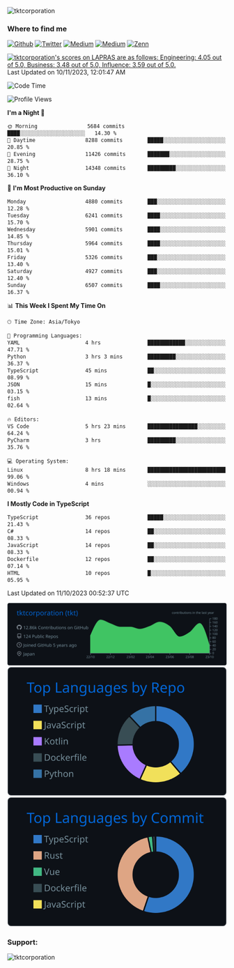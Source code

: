 <p align="left"> <img src="https://komarev.com/ghpvc/?username=tktcorporation&label=Profile%20views&color=0e75b6&style=flat" alt="tktcorporation" /> </p>

<h3>Where to find me</h3>
<p>
<a href="https://github.com/tktcorporation" target="_blank"><img alt="Github" src="https://img.shields.io/badge/GitHub-%2312100E.svg?&style=for-the-badge&logo=Github&logoColor=white" /></a>
<a href="https://twitter.com/tktcorporation" target="_blank"><img alt="Twitter" src="https://img.shields.io/badge/twitter-%231DA1F2.svg?&style=for-the-badge&logo=twitter&logoColor=white" /></a>
<a href="https://www.linkedin.com/in/tktcorporation" target="_blank"><img alt="Medium" src="https://img.shields.io/badge/linkdin-0a66c2.svg?&style=for-the-badge&logo=linkedin&logoColor=white" /></a>
<a href="https://qiita.com/tktcorporation" target="_blank"><img alt="Medium" src="https://img.shields.io/badge/qiita-55C500.svg?&style=for-the-badge&logo=qiita&logoColor=white" /></a>
<a href="https://zenn.dev/tktcorporation" target="_blank"><img alt="Zenn" src="https://img.shields.io/badge/Zenn-3EA8FF.svg?&style=for-the-badge&logo=Zenn&logoColor=white" /></a>
</p>

<!--START_SECTION:lapras-card-->
<p ><a href="https://lapras.com/public/tktcorporation" target="_blank" rel="noopener noreferrer"><img alt="tktcorporation's scores on LAPRAS are as follows: Engineering: 4.05 out of 5.0, Business: 3.48 out of 5.0, Influence: 3.59 out of 5.0." src="https://lapras-card-generator.vercel.app/api/svg?e=4.05&b=3.48&i=3.59&b1=%23232323&b2=%236d6d6d&i1=%23212121&i2=%23818181&l=en" width="300" ></a>  
Last Updated on 10/11/2023, 12:01:47 AM</p>
<!--END_SECTION:lapras-card-->
  
<!--START_SECTION:waka-->
![Code Time](http://img.shields.io/badge/Code%20Time-1%2C173%20hrs%2014%20mins-blue)

![Profile Views](http://img.shields.io/badge/Profile%20Views-0-blue)

**I'm a Night 🦉** 

```text
🌞 Morning                5684 commits        ████░░░░░░░░░░░░░░░░░░░░░   14.30 % 
🌆 Daytime                8288 commits        █████░░░░░░░░░░░░░░░░░░░░   20.85 % 
🌃 Evening                11426 commits       ███████░░░░░░░░░░░░░░░░░░   28.75 % 
🌙 Night                  14348 commits       █████████░░░░░░░░░░░░░░░░   36.10 % 
```
📅 **I'm Most Productive on Sunday** 

```text
Monday                   4880 commits        ███░░░░░░░░░░░░░░░░░░░░░░   12.28 % 
Tuesday                  6241 commits        ████░░░░░░░░░░░░░░░░░░░░░   15.70 % 
Wednesday                5901 commits        ████░░░░░░░░░░░░░░░░░░░░░   14.85 % 
Thursday                 5964 commits        ████░░░░░░░░░░░░░░░░░░░░░   15.01 % 
Friday                   5326 commits        ███░░░░░░░░░░░░░░░░░░░░░░   13.40 % 
Saturday                 4927 commits        ███░░░░░░░░░░░░░░░░░░░░░░   12.40 % 
Sunday                   6507 commits        ████░░░░░░░░░░░░░░░░░░░░░   16.37 % 
```


📊 **This Week I Spent My Time On** 

```text
🕑︎ Time Zone: Asia/Tokyo

💬 Programming Languages: 
YAML                     4 hrs               ████████████░░░░░░░░░░░░░   47.71 % 
Python                   3 hrs 3 mins        █████████░░░░░░░░░░░░░░░░   36.37 % 
TypeScript               45 mins             ██░░░░░░░░░░░░░░░░░░░░░░░   08.99 % 
JSON                     15 mins             █░░░░░░░░░░░░░░░░░░░░░░░░   03.15 % 
fish                     13 mins             █░░░░░░░░░░░░░░░░░░░░░░░░   02.64 % 

🔥 Editors: 
VS Code                  5 hrs 23 mins       ████████████████░░░░░░░░░   64.24 % 
PyCharm                  3 hrs               █████████░░░░░░░░░░░░░░░░   35.76 % 

💻 Operating System: 
Linux                    8 hrs 18 mins       █████████████████████████   99.06 % 
Windows                  4 mins              ░░░░░░░░░░░░░░░░░░░░░░░░░   00.94 % 
```

**I Mostly Code in TypeScript** 

```text
TypeScript               36 repos            █████░░░░░░░░░░░░░░░░░░░░   21.43 % 
C#                       14 repos            ██░░░░░░░░░░░░░░░░░░░░░░░   08.33 % 
JavaScript               14 repos            ██░░░░░░░░░░░░░░░░░░░░░░░   08.33 % 
Dockerfile               12 repos            ██░░░░░░░░░░░░░░░░░░░░░░░   07.14 % 
HTML                     10 repos            █░░░░░░░░░░░░░░░░░░░░░░░░   05.95 % 
```




 Last Updated on 11/10/2023 00:52:37 UTC
<!--END_SECTION:waka-->

[![](https://raw.githubusercontent.com/tktcorporation/tktcorporation/master/profile-summary-card-output/github_dark/0-profile-details.svg)](https://github.com/vn7n24fzkq/github-profile-summary-cards)
[![](https://raw.githubusercontent.com/tktcorporation/tktcorporation/master/profile-summary-card-output/github_dark/1-repos-per-language.svg)](https://github.com/vn7n24fzkq/github-profile-summary-cards) [![](https://raw.githubusercontent.com/tktcorporation/tktcorporation/master/profile-summary-card-output/github_dark/2-most-commit-language.svg)](https://github.com/vn7n24fzkq/github-profile-summary-cards)

<h3 align="left">Support:</h3>
<p><a href="https://www.buymeacoffee.com/tktcorporation"> <img align="left" src="https://cdn.buymeacoffee.com/buttons/v2/default-yellow.png" height="50" width="210" alt="tktcorporation" /></a></p><br><br>
